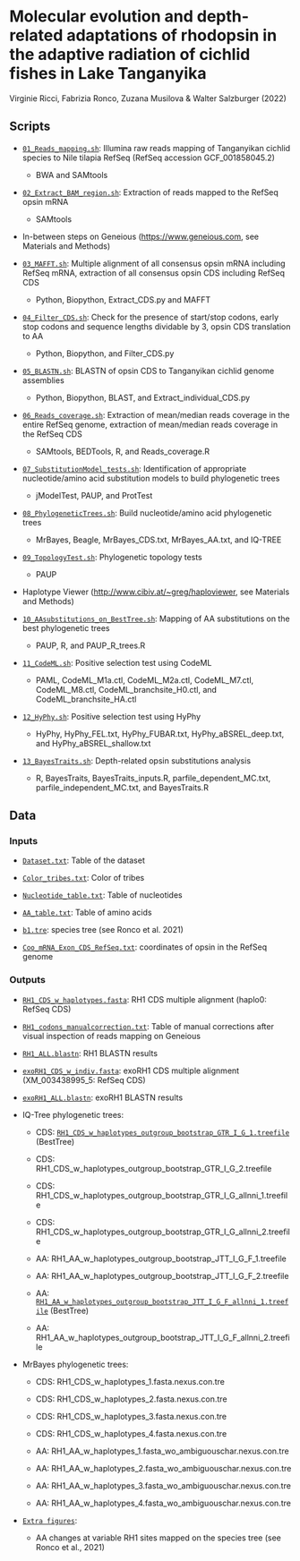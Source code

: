 # Molecular evolution and depth-related adaptations of rhodopsin in the adaptive radiation of cichlid fishes in Lake Tanganyika
Virginie Ricci, Fabrizia Ronco, Zuzana Musilova & Walter Salzburger (2022)

## Scripts

* [`01_Reads_mapping.sh`](Scripts/01_Reads_mapping.sh): Illumina raw reads mapping of Tanganyikan cichlid species to Nile tilapia RefSeq (RefSeq accession GCF_001858045.2)
  * BWA and SAMtools

* [`02_Extract_BAM_region.sh`](Scripts/02_Extract_BAM_region.sh): Extraction of reads mapped to the RefSeq opsin mRNA
  * SAMtools

* In-between steps on Geneious (https://www.geneious.com, see Materials and Methods)

* [`03_MAFFT.sh`](Scripts/03_MAFFT.sh): Multiple alignment of all consensus opsin mRNA including RefSeq mRNA, extraction of all consensus opsin CDS including RefSeq CDS
  * Python, Biopython, Extract_CDS.py and MAFFT

* [`04_Filter_CDS.sh`](Scripts/04_Filter_CDS.sh): Check for the presence of start/stop codons, early stop codons and sequence lengths dividable by 3, opsin CDS translation to AA
  * Python, Biopython, and Filter_CDS.py

* [`05_BLASTN.sh`](Scripts/05_BLASTN.sh): BLASTN of opsin CDS to Tanganyikan cichlid genome assemblies
  * Python, Biopython, BLAST, and Extract_individual_CDS.py

* [`06_Reads_coverage.sh`](Scripts/06_Reads_coverage.sh): Extraction of mean/median reads coverage in the entire RefSeq genome, extraction of mean/median reads coverage in the RefSeq CDS
  * SAMtools, BEDTools, R, and Reads_coverage.R

* [`07_SubstitutionModel_tests.sh`](Scripts/07_SubstitutionModel_tests.sh): Identification of appropriate nucleotide/amino acid substitution models to build phylogenetic trees
  * jModelTest, PAUP, and ProtTest

* [`08_PhylogeneticTrees.sh`](Scripts/08_PhylogeneticTrees.sh): Build nucleotide/amino acid phylogenetic trees
  * MrBayes, Beagle, MrBayes_CDS.txt, MrBayes_AA.txt, and IQ-TREE

* [`09_TopologyTest.sh`](Scripts/09_TopologyTest.sh): Phylogenetic topology tests
  * PAUP

* Haplotype Viewer (http://www.cibiv.at/~greg/haploviewer, see Materials and Methods)

* [`10_AAsubstitutions_on_BestTree.sh`](Scripts/10_AAsubstitutions_on_BestTree.sh): Mapping of AA substitutions on the best phylogenetic trees
  * PAUP, R, and PAUP_R_trees.R

* [`11_CodeML.sh`](Scripts/11_CodeML.sh): Positive selection test using CodeML
  * PAML, CodeML_M1a.ctl, CodeML_M2a.ctl, CodeML_M7.ctl, CodeML_M8.ctl,  CodeML_branchsite_H0.ctl, and CodeML_branchsite_HA.ctl

* [`12_HyPhy.sh`](Scripts/12_HyPhy.sh): Positive selection test using HyPhy
  * HyPhy, HyPhy_FEL.txt, HyPhy_FUBAR.txt, HyPhy_aBSREL_deep.txt, and HyPhy_aBSREL_shallow.txt

* [`13_BayesTraits.sh`](Scripts/13_BayesTraits.sh): Depth-related opsin substitutions analysis
  * R, BayesTraits, BayesTraits_inputs.R, parfile_dependent_MC.txt, parfile_independent_MC.txt, and BayesTraits.R

## Data

### Inputs

* [`Dataset.txt`](Data/Dataset.txt): Table of the dataset

* [`Color_tribes.txt`](Data/Color_tribes.txt): Color of tribes

* [`Nucleotide_table.txt`](Data/Nucleotide_table.txt): Table of nucleotides

* [`AA_table.txt`](Data/AA_table.txt): Table of amino acids

* [`b1.tre`](Data/b1.tre): species tree (see Ronco et al. 2021)

* [`Coo_mRNA_Exon_CDS_RefSeq.txt`](Data/Coo_mRNA_Exon_CDS_RefSeq.txt): coordinates of opsin in the RefSeq genome

### Outputs

* [`RH1_CDS_w_haplotypes.fasta`](Data/RH1_CDS_w_haplotypes.fasta): RH1 CDS multiple alignment (haplo0: RefSeq CDS)

* [`RH1_codons_manualcorrection.txt`](Data/RH1_codons_manualcorrection.txt): Table of manual corrections after visual inspection of reads mapping on Geneious

* [`RH1_ALL.blastn`](Data/RH1_ALL.blastn): RH1 BLASTN results

* [`exoRH1_CDS_w_indiv.fasta`](Data/exoRH1_CDS_w_indiv.fasta): exoRH1 CDS multiple alignment (XM_003438995_5: RefSeq CDS)

* [`exoRH1_ALL.blastn`](Data/exoRH1_ALL.blastn): exoRH1 BLASTN results

* IQ-Tree phylogenetic trees:
  * CDS: [`RH1_CDS_w_haplotypes_outgroup_bootstrap_GTR_I_G_1.treefile`](Data/RH1_CDS_w_haplotypes_outgroup_bootstrap_GTR_I_G_1.treefile) (BestTree)
  * CDS: RH1_CDS_w_haplotypes_outgroup_bootstrap_GTR_I_G_2.treefile
  * CDS: RH1_CDS_w_haplotypes_outgroup_bootstrap_GTR_I_G_allnni_1.treefile
  * CDS: RH1_CDS_w_haplotypes_outgroup_bootstrap_GTR_I_G_allnni_2.treefile

  * AA: RH1_AA_w_haplotypes_outgroup_bootstrap_JTT_I_G_F_1.treefile
  * AA: RH1_AA_w_haplotypes_outgroup_bootstrap_JTT_I_G_F_2.treefile
  * AA: [`RH1_AA_w_haplotypes_outgroup_bootstrap_JTT_I_G_F_allnni_1.treefile`](Data/RH1_AA_w_haplotypes_outgroup_bootstrap_JTT_I_G_F_allnni_1.treefile) (BestTree)
  * AA: RH1_AA_w_haplotypes_outgroup_bootstrap_JTT_I_G_F_allnni_2.treefile

* MrBayes phylogenetic trees:
  * CDS: RH1_CDS_w_haplotypes_1.fasta.nexus.con.tre
  * CDS: RH1_CDS_w_haplotypes_2.fasta.nexus.con.tre
  * CDS: RH1_CDS_w_haplotypes_3.fasta.nexus.con.tre
  * CDS: RH1_CDS_w_haplotypes_4.fasta.nexus.con.tre

  * AA: RH1_AA_w_haplotypes_1.fasta_wo_ambiguouschar.nexus.con.tre
  * AA: RH1_AA_w_haplotypes_2.fasta_wo_ambiguouschar.nexus.con.tre
  * AA: RH1_AA_w_haplotypes_3.fasta_wo_ambiguouschar.nexus.con.tre
  * AA: RH1_AA_w_haplotypes_4.fasta_wo_ambiguouschar.nexus.con.tre

* [`Extra figures`](Data/Extra_figures):
  * AA changes at variable RH1 sites mapped on the species tree (see Ronco et al., 2021)
